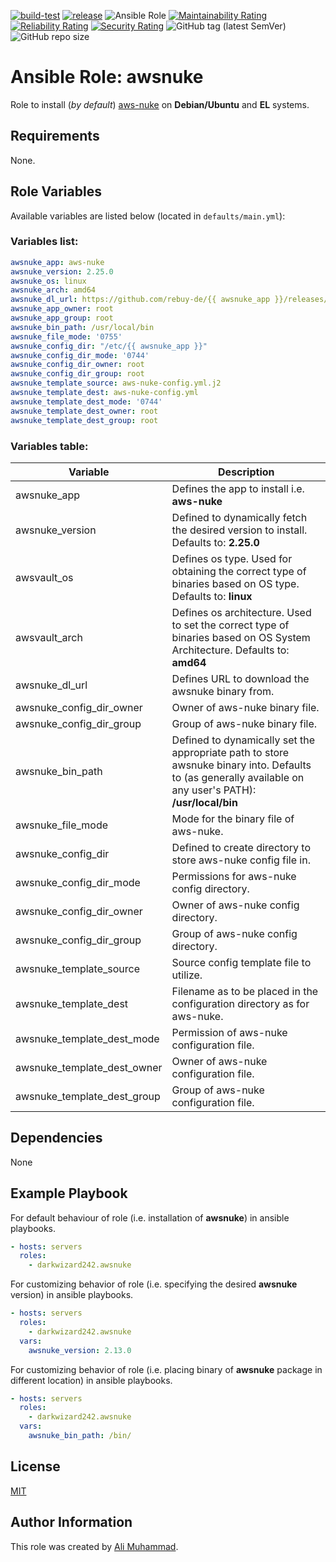 [![build-test](https://github.com/darkwizard242/ansible-role-awsnuke/workflows/build-and-test/badge.svg?branch=master)](https://github.com/darkwizard242/ansible-role-awsnuke/actions?query=workflow%3Abuild-and-test) [![release](https://github.com/darkwizard242/ansible-role-awsnuke/workflows/release/badge.svg)](https://github.com/darkwizard242/ansible-role-awsnuke/actions?query=workflow%3Arelease) ![Ansible Role](https://img.shields.io/ansible/role/d/darkwizard242/awsnuke) [![Maintainability Rating](https://sonarcloud.io/api/project_badges/measure?project=ansible-role-awsnuke&metric=sqale_rating)](https://sonarcloud.io/dashboard?id=ansible-role-awsnuke) [![Reliability Rating](https://sonarcloud.io/api/project_badges/measure?project=ansible-role-awsnuke&metric=reliability_rating)](https://sonarcloud.io/dashboard?id=ansible-role-awsnuke) [![Security Rating](https://sonarcloud.io/api/project_badges/measure?project=ansible-role-awsnuke&metric=security_rating)](https://sonarcloud.io/dashboard?id=ansible-role-awsnuke) ![GitHub tag (latest SemVer)](https://img.shields.io/github/tag/darkwizard242/ansible-role-awsnuke?label=release) ![GitHub repo size](https://img.shields.io/github/repo-size/darkwizard242/ansible-role-awsnuke?color=orange&style=flat-square)

# Ansible Role: awsnuke

Role to install (_by default_) [aws-nuke](https://github.com/rebuy-de/aws-nuke) on **Debian/Ubuntu** and **EL** systems.

## Requirements

None.

## Role Variables

Available variables are listed below (located in `defaults/main.yml`):

### Variables list:

```yaml
awsnuke_app: aws-nuke
awsnuke_version: 2.25.0
awsnuke_os: linux
awsnuke_arch: amd64
awsnuke_dl_url: https://github.com/rebuy-de/{{ awsnuke_app }}/releases/download/v{{ awsnuke_version }}/{{ awsnuke_app }}-v{{ awsnuke_version }}-{{ awsnuke_os }}-{{ awsnuke_arch }}.tar.gz
awsnuke_app_owner: root
awsnuke_app_group: root
awsnuke_bin_path: /usr/local/bin
awsnuke_file_mode: '0755'
awsnuke_config_dir: "/etc/{{ awsnuke_app }}"
awsnuke_config_dir_mode: '0744'
awsnuke_config_dir_owner: root
awsnuke_config_dir_group: root
awsnuke_template_source: aws-nuke-config.yml.j2
awsnuke_template_dest: aws-nuke-config.yml
awsnuke_template_dest_mode: '0744'
awsnuke_template_dest_owner: root
awsnuke_template_dest_group: root
```

### Variables table:

Variable                    | Description
--------------------------- | ---------------------------------------------------------------------------------------------------------------------------------------------------------
awsnuke_app                 | Defines the app to install i.e. **aws-nuke**
awsnuke_version             | Defined to dynamically fetch the desired version to install. Defaults to: **2.25.0**
awsvault_os                 | Defines os type. Used for obtaining the correct type of binaries based on OS type. Defaults to: **linux**
awsvault_arch               | Defines os architecture. Used to set the correct type of binaries based on OS System Architecture. Defaults to: **amd64**
awsnuke_dl_url              | Defines URL to download the awsnuke binary from.
awsnuke_config_dir_owner    | Owner of aws-nuke binary file.
awsnuke_config_dir_group    | Group of aws-nuke binary file.
awsnuke_bin_path            | Defined to dynamically set the appropriate path to store awsnuke binary into. Defaults to (as generally available on any user's PATH): **/usr/local/bin**
awsnuke_file_mode           | Mode for the binary file of aws-nuke.
awsnuke_config_dir          | Defined to create directory to store aws-nuke config file in.
awsnuke_config_dir_mode     | Permissions for aws-nuke config directory.
awsnuke_config_dir_owner    | Owner of aws-nuke config directory.
awsnuke_config_dir_group    | Group of aws-nuke config directory.
awsnuke_template_source     | Source config template file to utilize.
awsnuke_template_dest       | Filename as to be placed in the configuration directory as for aws-nuke.
awsnuke_template_dest_mode  | Permission of aws-nuke configuration file.
awsnuke_template_dest_owner | Owner of aws-nuke configuration file.
awsnuke_template_dest_group | Group of aws-nuke configuration file.

## Dependencies

None

## Example Playbook

For default behaviour of role (i.e. installation of **awsnuke**) in ansible playbooks.

```yaml
- hosts: servers
  roles:
    - darkwizard242.awsnuke
```

For customizing behavior of role (i.e. specifying the desired **awsnuke** version) in ansible playbooks.

```yaml
- hosts: servers
  roles:
    - darkwizard242.awsnuke
  vars:
    awsnuke_version: 2.13.0
```

For customizing behavior of role (i.e. placing binary of **awsnuke** package in different location) in ansible playbooks.

```yaml
- hosts: servers
  roles:
    - darkwizard242.awsnuke
  vars:
    awsnuke_bin_path: /bin/
```

## License

[MIT](https://github.com/darkwizard242/ansible-role-awsnuke/blob/master/LICENSE)

## Author Information

This role was created by [Ali Muhammad](https://www.linkedin.com/in/ali-muhammad-759791130/).
